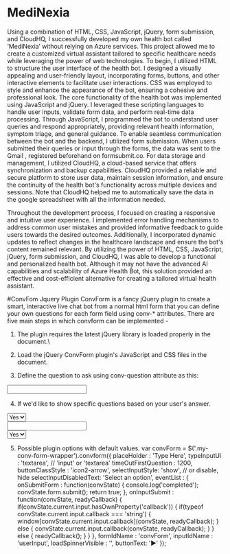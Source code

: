 # MediNexia
Using a combination of HTML, CSS, JavaScript, jQuery, form submission, and CloudHQ, I successfully developed my own health bot called ‘MediNexia’ without relying on Azure services. This project allowed me to create a customized virtual assistant tailored to specific healthcare needs while leveraging the power of web technologies.
To begin, I utilized HTML to structure the user interface of the health bot. I designed a visually appealing and user-friendly layout, incorporating forms, buttons, and other interactive elements to facilitate user interactions. CSS was employed to style and enhance the appearance of the bot, ensuring a cohesive and professional look.
The core functionality of the health bot was implemented using JavaScript and jQuery. I leveraged these scripting languages to handle user inputs, validate form data, and perform real-time data processing. Through JavaScript, I programmed the bot to understand user queries and respond appropriately, providing relevant health information, symptom triage, and general guidance.
To enable seamless communication between the bot and the backend, I utilized form submission. When users submitted their queries or input through the forms, the data was sent to the Gmail , registered beforehand on formsubmit.co.
For data storage and management, I utilized CloudHQ, a cloud-based service that offers synchronization and backup capabilities. CloudHQ provided a reliable and secure platform to store user data, maintain session information, and ensure the continuity of the health bot's functionality across multiple devices and sessions. Note that CloudHQ helped me to automatically save the data in the google spreadsheet with all the information needed.

Throughout the development process, I focused on creating a responsive and intuitive user experience. I implemented error handling mechanisms to address common user mistakes and provided informative feedback to guide users towards the desired outcomes. Additionally, I incorporated dynamic updates to reflect changes in the healthcare landscape and ensure the bot's content remained relevant.
By utilizing the power of HTML, CSS, JavaScript, jQuery, form submission, and CloudHQ, I was able to develop a functional and personalized health bot. Although it may not have the advanced AI capabilities and scalability of Azure Health Bot, this solution provided an effective and cost-efficient alternative for creating a tailored virtual health assistant.

#ConvFom Jquery Plugin
ConvForm is a fancy jQuery plugin to create a smart, interactive live chat bot from a normal html form that you can define your own questions for each form field using conv-* attributes.
There are five main steps in which convform can be implemented -
1. The plugin requires the latest jQuery library is loaded properly in the document.\
   <script src="//code.jquery.com/jquery.min.js"></script>

2.	Load the jQuery ConvForm plugin's JavaScript and CSS files in the document.
<link rel="stylesheet" href="dist/jquery.convform.css">
<script src="dist/jquery.convform.js"></script>

3.	Define the question to ask using conv-question attribute as this:
<input type="text" name="name" conv-question="Question to ask">


4.	If we'd like to show specific questions based on your user's answer.
<select name="conversation" conv-question="Question To Ask">
  <option value="yes">Yes</option>
<option value="no">No</option>
</select>
<div conv-fork="conversation">
  <div conv-case="yes">
    <input type="text" conv-question="Question To Ask" no-answer="true">
  </div>
  <div conv-case="no">
    <select name="thought" conv-question="Question To Ask">
      <option value="yes">Yes</option>
      <option value="no">No</option>
    </select>
  </div>
</div>

5.	Possible plugin options with default values.
var convForm = $('.my-conv-form-wrapper').convform({
   placeHolder : 'Type Here',
    typeInputUi : 'textarea', // 'input' or 'textarea'
    timeOutFirstQuestion : 1200,
    buttonClassStyle : 'icon2-arrow',
    selectInputStyle: 'show', // or disable, hide
    selectInputDisabledText: 'Select an option',
    eventList : {
      onSubmitForm : function(convState) {
       console.log('completed');
        convState.form.submit();
        return true;
      },
      onInputSubmit : function(convState, readyCallback) {
        if(convState.current.input.hasOwnProperty('callback')) {
          if(typeof convState.current.input.callback === 'string') {
            window[convState.current.input.callback](convState, readyCallback);
          } else {
            convState.current.input.callback(convState, readyCallback);
          }
        } else {
          readyCallback();
        }
      }
    },
    formIdName : 'convForm',
    inputIdName : 'userInput',
    loadSpinnerVisible : '',
    buttonText: '▶'
});
